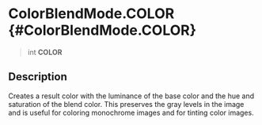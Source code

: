 ColorBlendMode.COLOR {#ColorBlendMode.COLOR}
====================

> int **COLOR**

Description
-----------

Creates a result color with the luminance of the base color and the hue
and saturation of the blend color. This preserves the gray levels in the
image and is useful for coloring monochrome images and for tinting color
images.
